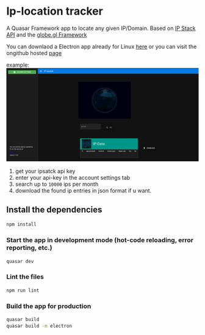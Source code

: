 # Ip-location tracker 

A Quasar Framework app to locate any given IP/Domain.
Based on [IP Stack API](https://ipstack.com/product) and the [globe.gl Framework](https://github.com/vasturiano/globe.gl)

You can downlaod a Electron app already for Linux [here](https://github.com/KineticFox/ip-locator/releases/tag/v1.0.0)
or you can visit the ongithub hosted [page](https://kineticfox.github.io)

example:
![alt text](res/example1.png)

1. get your ipsatck api key
2. enter your api-key in the account settings tab
3. search up to `10000` ips per month
4. download the found ip entries in json format if u want.


## Install the dependencies
```bash
npm install
```

### Start the app in development mode (hot-code reloading, error reporting, etc.)
```bash
quasar dev
```

### Lint the files
```bash
npm run lint
```

### Build the app for production
```bash
quasar build
quasar build -m electron
```

